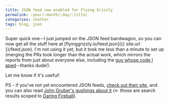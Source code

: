```yaml
---
title: JSON feed now enabled for Flying Grizzly
permalink: :year/:month/:day/:title/
categories: chatter
tags: blog, json
---
```


Super quick one--I just jumped on the JSON feed bandwagon, so you can now get all the stuff here at [flyinggrizzly.io/feed.json]({{ site.url }}/feed.json). I'm not using it yet, but it took me less than a minute to set up (merging the PRs took longer than the actual work, which mirrors the reports from just about everyone else, including the [guy whose code I aped](https://ndarville.com/blog/2017/05/19/json-feed-for-jekyll/)--thanks dude!).

Let me know if it's useful!

PS - if you've not yet encountered JSON feeds, [check out their site](https://jsonfeed.org/), and you can also read [John Gruber's gushings about it](https://duckduckgo.com/?q=site%3Adaringfireball.net+json+feed&ia=web) (<- those are search results scoped to [Daring Fireball](https://daringfireball.net)).
